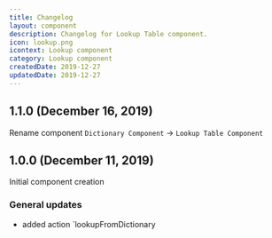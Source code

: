 ```yaml
---
title: Changelog
layout: component
description: Changelog for Lookup Table component.
icon: lookup.png
icontext: Lookup component
category: Lookup component
createdDate: 2019-12-27
updatedDate: 2019-12-27
---
```


## 1.1.0 (December 16, 2019)

Rename component `Dictionary Component` -> `Lookup Table Component`

## 1.0.0 (December 11, 2019)

Initial component creation

### General updates

- added action `lookupFromDictionary
